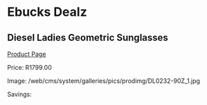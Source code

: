 
# Ebucks Dealz
## Diesel Ladies Geometric Sunglasses
[Product Page](https://www.ebucks.com/web/shop/productSelected.do?prodId=1135991847&catId=375509364)

Price: R1799.00

Image: /web/cms/system/galleries/pics/prodimg/DL0232-90Z_1.jpg

Savings: 


	